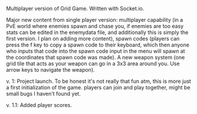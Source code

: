 Multiplayer version of Grid Game. Written with Socket.io.

Major new content from single player version: multiplayer capability (in a PvE world where enemies spawn and chase you, if enemies are too easy stats can be edited in the enemydata file, and additionally this is simply the first version. I plan on adding more content), spawn codes (players can press the f key to copy a spawn code to their keyboard, which then anyone who inputs that code into the spawn code input in the menu will spawn at the coordinates that spawn code was made). A new weapon system (one grid tile that acts as your weapon can go in a 3x3 area around you. Use arrow keys to navigate the weapon).

v. 1: Project launch. To be honest it's not really that fun atm, this is more just a first initialization of the game. players can join and play together, might be small bugs I haven't found yet.

v. 1.1: Added player scores.
